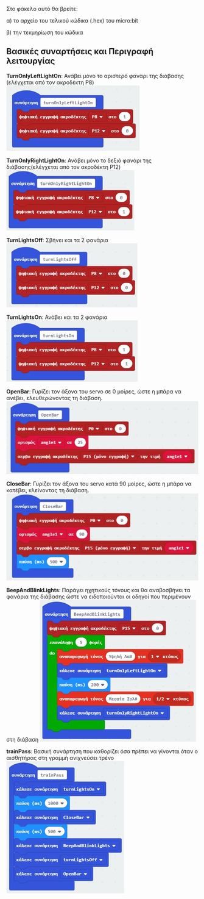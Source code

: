 Στο φάκελο αυτό θα βρείτε:

  α) το αρχείο του τελικού κώδικα (.hex) του micro:bit
  
  β) την τεκμηρίωση του κώδικα

## Βασικές συναρτήσεις και Περιγραφή λειτουργίας

**TurnOnlyLeftLightOn**:
Ανάβει μόνο το αριστερό φανάρι της διάβασης (ελέγχεται από τον ακροδέκτη P8)
![TurnOnlyLeftLightOn](https://github.com/jomihal/Automatic-Rail-way-crossing/blob/master/Code/TurnOnlyLeftLightOn.JPG)

**TurnOnlyRightLightOn**:
  Ανάβει μόνο το δεξιό φανάρι της διάβασης(ελέγχεται από τον ακροδέκτη P12)
![TurnOnlyLeftLightOn](https://github.com/jomihal/Automatic-Rail-way-crossing/blob/master/Code/TurnOnlyRightLightOn.JPG)

**TurnLightsOff**:
Σβήνει και τα 2 φανάρια
![TurnLightsOff](https://github.com/jomihal/Automatic-Rail-way-crossing/blob/master/Code/TurnLightsOff.JPG)

**TurnLightsOn**:
  Ανάβει και τα 2 φανάρια
![TurnLightsOn](https://github.com/jomihal/Automatic-Rail-way-crossing/blob/master/Code/TurnLightsOn.JPG)

**OpenBar**:
  Γυρίζει τον άξονα του servo σε 0 μοίρες, ώστε η μπάρα να ανέβει, ελευθερώνοντας τη διάβαση.
![OpenBar](https://github.com/jomihal/Automatic-Rail-way-crossing/blob/master/Code/OpenBar.JPG)

**CloseBar**:
Γυρίζει τον άξονα του servo κατά 90 μοίρες, ώστε η μπάρα να κατέβει, κλείνοντας τη διάβαση.
![CloseBar](https://github.com/jomihal/Automatic-Rail-way-crossing/blob/master/Code/CloseBar.JPG)

**BeepAndBlinkLights**:
Παράγει ηχητικούς τόνους και θα αναβοσβήνει τα φανάρια της διάβασης ώστε να ειδοποιούνται οι οδηγοί που περιμένουν στη διάβαση
![BeepAndBlinkLights](https://github.com/jomihal/Automatic-Rail-way-crossing/blob/master/Code/BeepAndBlinkLights.JPG)

**trainPass**:
Βασική συνάρτηση που καθορίζει όσα πρέπει να γίνονται όταν ο αισθητήρας στη γραμμή ανιχνεύσει τρένο
![trainPass](https://github.com/jomihal/Automatic-Rail-way-crossing/blob/master/Code/trainPass.JPG)
